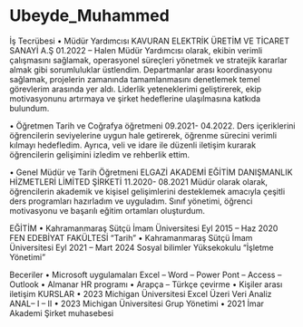 # Ubeyde_Muhammed
İş Tecrübesi
•	Müdür Yardımcısı 
KAVURAN ELEKTRİK ÜRETİM VE TİCARET SANAYİ A.Ş 
01.2022 – Halen 
Müdür Yardımcısı olarak, ekibin verimli çalışmasını sağlamak, operasyonel süreçleri yönetmek ve stratejik kararlar almak gibi sorumluluklar üstlendim. Departmanlar arası koordinasyonu sağlamak, projelerin zamanında tamamlanmasını denetlemek temel görevlerim arasında yer aldı. Liderlik yeteneklerimi geliştirerek, ekip motivasyonunu artırmaya ve şirket hedeflerine ulaşılmasına katkıda bulundum.

•	Öğretmen Tarih ve Coğrafya öğretmeni
09.2021- 04.2022. 
Ders içeriklerini öğrencilerin seviyelerine uygun hale getirerek, öğrenme sürecini verimli kılmayı hedefledim. Ayrıca, veli ve idare ile düzenli iletişim kurarak öğrencilerin gelişimini izledim ve rehberlik ettim.

•	Genel Müdür ve Tarih Öğretmeni
ELGAZİ AKADEMİ EĞİTİM DANIŞMANLIK HİZMETLERİ LİMİTED ŞİRKETİ 
11.2020- 08.2021
Müdür olarak olarak, öğrencilerin akademik ve kişisel gelişimlerini desteklemek amacıyla çeşitli ders programları hazırladım ve uyguladım. Sınıf yönetimi, öğrenci motivasyonu ve başarılı eğitim ortamları oluşturdum.

EĞİTİM 
•	Kahramanmaraş Sütçü İmam Üniversitesi 
Eyl 2015 – Haz 2020 FEN EDEBİYAT FAKÜLTESİ “Tarih” 
•	Kahramanmaraş Sütçü İmam Üniversitesi 
Eyl 2021 – Mart 2024 Sosyal bilimler Yüksekokulu “İşletme Yönetimi”

Beceriler
•	Microsoft uygulamaları Excel – Word – Power Pont – Access – Outlook 
•	Almanar HR programı 
•	Arapça – Türkçe çevirme 
•	Kişiler arası iletişim
KURSLAR 
•	2023  Michigan Üniversitesi     Excel Üzeri Veri Analiz ANAL– I – II 
•	2023  Michigan Üniversitesi    Grup Yönetimi
•	2021  İmar Akademi                  Şirket muhasebesi
